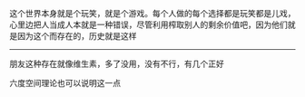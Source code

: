 这个世界本身就是个玩笑，就是个游戏。每个人做的每个选择都是玩笑都是儿戏，心里边把人当成人本就是一种错误，尽管利用榨取别人的剩余价值吧，因为他们就是因为这个而存在的，历史就是这样
___
朋友这种存在就像维生素，多了没用，没有不行，有几个正好

六度空间理论也可以说明这一点